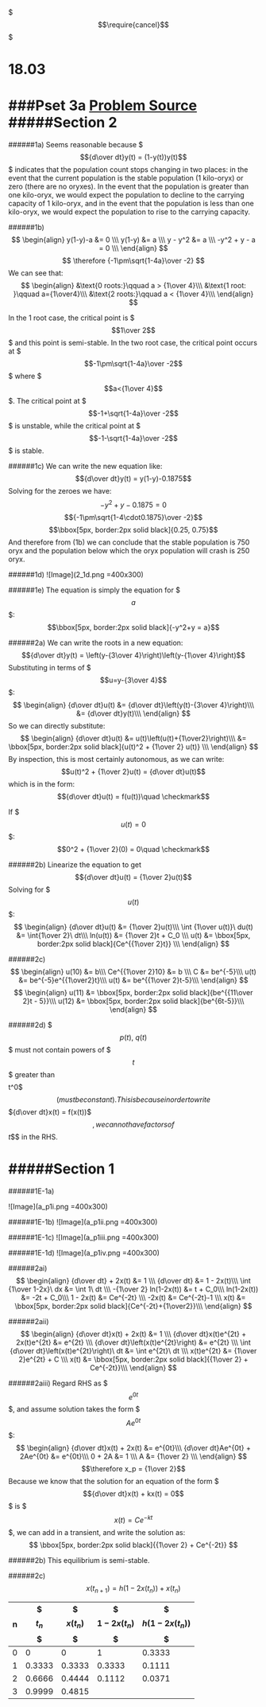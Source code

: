 $$$\require{cancel}$$$

# 18.03
###Pset 3a
[Problem Source](https://ocw.mit.edu/courses/mathematics/18-03-differential-equations-spring-2010/assignments/MIT18_03S10_ps3a.pdf)
#####Section 2
===
######1a)
Seems reasonable because $$${d\over dt}y(t) = (1-y(t))y(t)$$$ indicates that the population count stops changing in two places: in the event that the current population is the stable population (1 kilo-oryx) or zero (there are no oryxes). In the event that the population is greater than one kilo-oryx, we would expect the population to decline to the carrying capacity of 1 kilo-oryx, and in the event that the population is less than one kilo-oryx, we would expect the population to rise to the carrying capacity.

######1b)
$$
\begin{align}
y(1-y)-a &= 0 \\\
y(1-y) &= a \\\
y - y^2 &= a \\\
-y^2 + y - a = 0 \\\
\end{align}
$$
$$
\therefore {-1\pm\sqrt{1-4a}\over -2}
$$
We can see that:
$$
\begin{align}
&\text{0 roots:}\qquad a > {1\over 4}\\\
&\text{1 root: }\qquad a={1\over4}\\\
&\text{2 roots:}\qquad a < {1\over 4}\\\
\end{align}
$$

In the 1 root case, the critical point is $$$1\over 2$$$ and this point is semi-stable.
In the two root case, the critical point occurs at $$$-1\pm\sqrt{1-4a}\over -2$$$ where $$$a<{1\over 4}$$$. The critical point at $$$-1+\sqrt{1-4a}\over -2$$$ is unstable, while the critical point at $$$-1-\sqrt{1-4a}\over -2$$$ is stable.

######1c)
We can write the new equation like:
$${d\over dt}y(t) = y(1-y)-0.1875$$
Solving for the zeroes we have:
$$-y^2+y-0.1875 = 0$$
$${-1\pm\sqrt{1-4\cdot0.1875}\over -2}$$
$$\bbox[5px, border:2px solid black]{0.25, 0.75}$$
And therefore from (1b) we can conclude that the stable population is 750 oryx and the population below which the oryx population will crash is 250 oryx.

######1d)
![Image](2_1d.png =400x300)

######1e)
The equation is simply the equation for $$$a$$$:
$$\bbox[5px, border:2px solid black]{-y^2+y = a}$$

######2a)
We can write the roots in a new equation:
$${d\over dt}y(t) = \left(y-{3\over 4}\right)\left(y-{1\over 4}\right)$$
Substituting in terms of $$$u=y-{3\over 4}$$$:
$$
\begin{align}
{d\over dt}u(t) &= {d\over dt}\left(y(t)-{3\over 4}\right)\\\
&= {d\over dt}y(t)\\\
\end{align}
$$
So we can directly substitute:
$$
\begin{align}
{d\over dt}u(t) &= u(t)\left(u(t)+{1\over2}\right)\\\
&= \bbox[5px, border:2px solid black]{u(t)^2 + {1\over 2} u(t)} \\\
\end{align}
$$
By inspection, this is most certainly autonomous, as we can write: 
$$u(t)^2 + {1\over 2}u(t) = {d\over dt}u(t)$$
which is in the form:
$${d\over dt}u(t) = f(u(t))\quad \checkmark$$

If $$$u(t) = 0$$$:
$$0^2 + {1\over 2}(0) = 0\quad \checkmark$$

######2b)
Linearize the equation to get
$${d\over dt}u(t) = {1\over 2}u(t)$$
Solving for $$$u(t)$$$:
$$
\begin{align}
{d\over dt}u(t) &= {1\over 2}u(t)\\\
\int {1\over u(t)}\ du(t) &= \int{1\over 2}\ dt\\\
ln(u(t)) &= {1\over 2}t + C_0 \\\
u(t) &= \bbox[5px, border:2px solid black]{Ce^{{1\over 2}t}} \\\
\end{align}
$$

######2c)
$$
\begin{align}
u(10) &= b\\\
Ce^{{1\over 2}10} &= b \\\
C &= be^{-5}\\\
u(t) &= be^{-5}e^{{1\over2}t}\\\
u(t) &= be^{{1\over 2}t-5}\\\
\end{align}
$$
$$
\begin{align}
u(11) &= \bbox[5px, border:2px solid black]{be^{{11\over 2}t - 5}}\\\
u(12) &= \bbox[5px, border:2px solid black]{be^{6t-5}}\\\
\end{align}
$$

######2d)
$$$p(t),\ q(t)$$$ must not contain powers of $$$t$$$ greater than $$$$t^0$$$ (must be constant). This is because in order to write $$${d\over dt}x(t) = f(x(t))$$$, we cannot have factors of $$$t$$$ in the RHS.

#####Section 1
===
######1E-1a)

![Image](a_p1i.png =400x300)

######1E-1b)
![Image](a_p1ii.png =400x300)

######1E-1c)
![Image](a_p1iii.png =400x300)

######1E-1d)
![Image](a_p1iv.png =400x300)

######2ai)
$$
\begin{align}
{d\over dt} + 2x(t) &= 1 \\\
{d\over dt} &= 1 - 2x(t)\\\
\int {1\over 1-2x}\ dx &= \int 1\ dt \\\
-{1\over 2} ln(1-2x(t)) &= t + C_0\\\
ln(1-2x(t)) &= -2t + C_0\\\
1 - 2x(t) &= Ce^{-2t} \\\
-2x(t) &= Ce^{-2t}-1 \\\
x(t) &= \bbox[5px, border:2px solid black]{Ce^{-2t}+{1\over2}}\\\
\end{align}
$$

######2aii)
$$
\begin{align}
{d\over dt}x(t) + 2x(t) &= 1 \\\
{d\over dt}x(t)e^{2t} + 2x(t)e^{2t} &= e^{2t} \\\
{d\over dt}\left(x(t)e^{2t}\right) &= e^{2t} \\\
\int {d\over dt}\left(x(t)e^{2t}\right)\ dt &= \int e^{2t}\ dt \\\
x(t)e^{2t} &= {1\over 2}e^{2t} + C \\\
x(t) &= \bbox[5px, border:2px solid black]{{1\over 2} + Ce^{-2t}}\\\
\end{align}
$$

######2aiii)
Regard RHS as $$$e^{0t}$$$, and assume solution takes the form $$$Ae^{0t}$$$:  
$$
\begin{align}
{d\over dt}x(t) + 2x(t) &= e^{0t}\\\
{d\over dt}Ae^{0t} + 2Ae^{0t} &= e^{0t}\\\
0 + 2A &= 1 \\\
A &= {1\over 2} \\\
\end{align}
$$
$$\therefore x_p = {1\over 2}$$
Because we know that the solution for an equation of the form
$$${d\over dt}x(t) + kx(t) = 0$$$ is $$$x(t) = Ce^{-kt}$$$, we can add in a transient, and write the solution as:
$$
\bbox[5px, border:2px solid black]{{1\over 2} + Ce^{-2t}}
$$

######2b)
This equilibrium is semi-stable.

######2c)
$$x(t_{n+1}) = h(1-2x(t_n))+x(t_n)$$

| n | $$$t_n$$$ | $$$x(t_n)$$$ | $$$1-2x(t_n)$$$ | $$$h(1-2x(t_n))$$$|
|---|---|---|---|---|
|0|0|0|1|0.3333|
|1|0.3333|0.3333|0.3333|0.1111|
|2|0.6666|0.4444|0.1112|0.0371|
|3|0.9999|0.4815|


